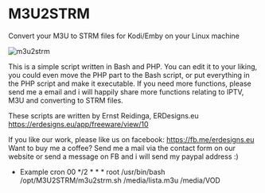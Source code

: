 # M3U2STRM
Convert your M3U to STRM files for Kodi/Emby on your Linux machine

![m3u2strm](https://erdesigns.eu/images/m3u2strm-linux-2.png)

This is a simple script written in Bash and PHP. You can edit it to your liking, you could even move the PHP part to the Bash script, or put everything in the PHP script and make it executable. If you need more functions, please send me a email and i will happily share more functions relating to IPTV, M3U and converting to STRM files.

These scripts are written by Ernst Reidinga, ERDesigns.eu
https://erdesigns.eu/app/freeware/view/10

If you like our work, please like us on facebook: https://fb.me/erdesigns.eu
Want to buy me a coffee? Send me a mail via the contact form on our website or send a message on FB and i will send my paypal address :)


* Example cron
00 */2 * * * root /usr/bin/bash /opt/M3U2STRM/m3u2strm.sh /media/lista.m3u /media/VOD
